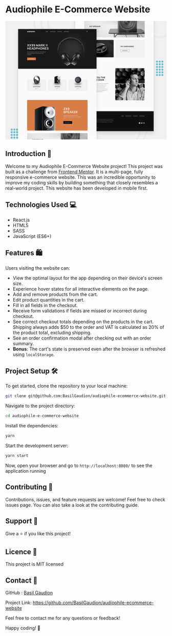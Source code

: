 # Audiophile E-Commerce Website

![Design preview for the Audiophile e-commerce website](./preview.jpg)

## Introduction 🎉

Welcome to my Audiophile E-Commerce Website project! This project was built as a challenge from [Frontend Mentor](https://www.frontendmentor.io). It is a multi-page, fully responsive e-commerce website. This was an incredible opportunity to improve my coding skills by building something that closely resembles a real-world project. This website has been developed in mobile first.

## Technologies Used 💻

- React.js
- HTML5
- SASS
- JavaScript (ES6+)

## Features 🛍

Users visiting the website can:
- View the optimal layout for the app depending on their device's screen size.
- Experience hover states for all interactive elements on the page.
- Add and remove products from the cart.
- Edit product quantities in the cart.
- Fill in all fields in the checkout.
- Receive form validations if fields are missed or incorrect during checkout.
- See correct checkout totals depending on the products in the cart. Shipping always adds $50 to the order and VAT is calculated as 20% of the product total, excluding shipping.
- See an order confirmation modal after checking out with an order summary.
- **Bonus**: The cart's state is preserved even after the browser is refreshed using `localStorage`.

## Project Setup 🛠

To get started, clone the repository to your local machine:

```sh
git clone git@github.com:BasilGaudion/audiophile-ecommerce-website.git
```

Navigate to the project directory:

```sh
cd audiophile-e-commerce-website
```

Install the dependencies:

```sh
yarn
```

Start the development server:

```sh
yarn start
```

Now, open your browser and go to `http://localhost:8080/` to see the application running

## Contributing 🤝

Contributions, issues, and feature requests are welcome! Feel free to check issues page. You can also take a look at the contributing guide.

## Support 🙌

Give a ⭐️ if you like this project!

## Licence 📝

This project is MIT licensed

## Contact 💌

GitHub : [Basil Gaudion](https://github.com/BasilGaudion)

Project Link: https://github.com/BasilGaudion/audiophile-ecommerce-website

Feel free to contact me for any questions or feedback!

Happy coding! 🚀
